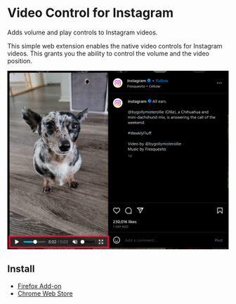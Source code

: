 # Video Control for Instagram

Adds volume and play controls to Instagram videos.

This simple web extension enables the native video controls for Instagram videos. This grants you the ability to control the volume and the video position.

![Screenshot of an Instagram video where the native Html video control is visible](.github/example.png)

## Install

- [Firefox Add-on](https://addons.mozilla.org/firefox/addon/instagram-video-control/)
- [Chrome Web Store](https://chrome.google.com/webstore/detail/jlebjkamppjaeoiinkjkgmecoahlefka/)